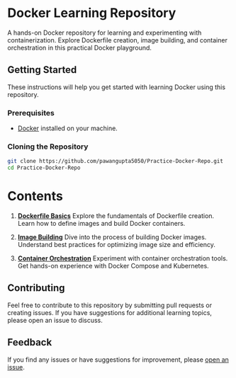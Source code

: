 # Docker Learning Repository

A hands-on Docker repository for learning and experimenting with containerization. Explore Dockerfile creation, image building, and container orchestration in this practical Docker playground.

## Getting Started

These instructions will help you get started with learning Docker using this repository.

### Prerequisites

- [Docker](https://www.docker.com/get-started) installed on your machine.

### Cloning the Repository

```bash
git clone https://github.com/pawangupta5050/Practice-Docker-Repo.git
cd Practice-Docker-Repo
```

# Contents

1. **[Dockerfile Basics](dockerfile-basics/README.md)**
   Explore the fundamentals of Dockerfile creation. Learn how to define images and build Docker containers.

2. **[Image Building](image-building/README.md)**
   Dive into the process of building Docker images. Understand best practices for optimizing image size and efficiency.

3. **[Container Orchestration](container-orchestration/README.md)**
   Experiment with container orchestration tools. Get hands-on experience with Docker Compose and Kubernetes.

## Contributing

Feel free to contribute to this repository by submitting pull requests or creating issues. If you have suggestions for additional learning topics, please open an issue to discuss.

## Feedback

If you find any issues or have suggestions for improvement, please [open an issue](https://github.com/pawangupta5050/Practice-Docker-Repo).